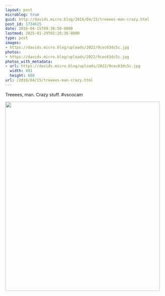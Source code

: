```yaml
---
layout: post
microblog: true
guid: http://davids.micro.blog/2016/04/15/treeees-man-crazy.html
post_id: 1734615
date: 2016-04-15T09:38:50-0800
lastmod: 2025-01-29T02:28:36-0800
type: post
images:
- https://davids.micro.blog/uploads/2022/9cec63dc5c.jpg
photos:
- https://davids.micro.blog/uploads/2022/9cec63dc5c.jpg
photos_with_metadata:
- url: https://davids.micro.blog/uploads/2022/9cec63dc5c.jpg
  width: 491
  height: 600
url: /2016/04/15/treeees-man-crazy.html
---
```

Treeees, man. Crazy stuff. #vscocam

<img src="/uploads/2022/9cec63dc5c.jpg" width="491" height="600" alt="">
